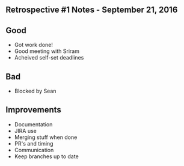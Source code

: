 ## Retrospective #1 Notes - September 21, 2016

## Good
* Got work done!
* Good meeting with Sriram
* Acheived self-set deadlines

## Bad
* Blocked by Sean

## Improvements
* Documentation
* JIRA use
* Merging stuff when done
* PR's and timing
* Communication
* Keep branches up to date
